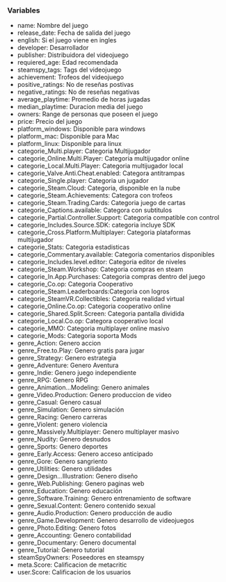 ### Variables

* name: Nombre del juego
* release_date: Fecha de salida del juego
* english: Si el juego viene en ingles
* developer: Desarrollador
* publisher: Distribuidora del videojuego
* requiered_age: Edad recomendada
* steamspy_tags: Tags del videojuego
* achievement: Trofeos del videojuego
* positive_ratings: No de reseñas postivas
* negative_ratings: No de reseñas negativas
* average_playtime: Promedio de horas jugadas
* median_playtime: Duracion media del juego
* owners: Range de personas que poseen el juego
* price: Precio del juego
* platform_windows: Disponible para windows
* platform_mac: Disponible para Mac
* platform_linux: Disponible para linux
* categorie_Multi.player: Categoria Multijugador
* categorie_Online.Multi.Player: Categoria multijugador online
* categorie_Local.Multi.Player: Categoria multijugador local
* categorie_Valve.Anti.Cheat.enabled: Categora antitrampas
* categorie_Single.player: Categoria un jugador
* categorie_Steam.Cloud: Categoria, disponible en la nube
* categorie_Steam.Achievements: Categora con trofeos
* categorie_Steam.Trading.Cards: Categoria juego de cartas
* categorie_Captions.available: Categora con subtitulos
* categorie_Partial.Controller.Support: Categoria compatible con control
* categorie_Includes.Source.SDK: categoria incluye SDK
* categorie_Cross.Platform.Multiplayer: Categoria plataformas multijugador
* categorie_Stats: Categoria estadisticas
* categorie_Commentary.available: Categoria comentarios disponibles
* categorie_Includes.level.editor: Categoria editor de niveles
* categorie_Steam.Workshop: Categoria compras en steam
* categorie_In.App.Purchases: Categoria compras dentro del juego
* categorie_Co.op: Categoria Cooperativo
* categorie_Steam.Leaderboards:Categoria con logros
* categorie_SteamVR.Collectibles: Categoria realidad virtual
* categorie_Online.Co.op: Categoria cooperativo online
* categorie_Shared.Split.Screen: Categoria pantalla dividida
* categorie_Local.Co.op: Categora cooperativo local
* categorie_MMO: Categoria multiplayer online masivo
* categorie_Mods: Categoria soporta Mods
* genre_Action: Genero accion
* genre_Free.to.Play: Genero gratis para jugar
* genre_Strategy: Genero estrategia
* genre_Adventure: Genero Aventura
* genre_Indie: Genero juego independiente
* genre_RPG: Genero RPG
* genre_Animation...Modeling: Genero animales
* genre_Video.Production: Genero produccion de video
* genre_Casual: Genero casual
* genre_Simulation: Genero simulación
* genre_Racing: Genero carreras
* genre_Violent: genero violencia
* genre_Massively.Multiplayer: Genero multiplayer masivo
* genre_Nudity: Genero desnudos
* genre_Sports: Genero deportes
* genre_Early.Access: Genero acceso anticipado
* genre_Gore: Genero sangriento
* genre_Utilities: Genero utilidades
* genre_Design...Illustration: Genero diseño
* genre_Web.Publishing: Genero paginas web
* genre_Education: Genero educación
* genre_Software.Training: Genero entrenamiento de software
* genre_Sexual.Content: Genero contenido sexual
* genre_Audio.Production: Genero producción de audio
* genre_Game.Development: Genero desarrollo de videojuegos
* genre_Photo.Editing: Genero fotos
* genre_Accounting: Genero contabilidad
* genre_Documentary: Genero documental
* genre_Tutorial: Genero tutorial
* steamSpyOwners: Poseedores en steamspy
* meta.Score: Calificacion de metacritic
* user.Score: Calificacion de los usuarios
